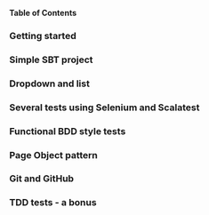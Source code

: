 <!-- START doctoc generated TOC please keep comment here to allow auto update -->
<!-- DON'T EDIT THIS SECTION, INSTEAD RE-RUN doctoc TO UPDATE -->
**Table of Contents**

### Getting started

### Simple SBT project

### Dropdown and list

### Several tests using Selenium and Scalatest

### Functional BDD style tests

### Page Object pattern

### Git and GitHub

### TDD tests - a bonus

<!-- END doctoc generated TOC please keep comment here to allow auto update -->
